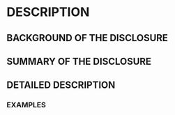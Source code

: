 # DESCRIPTION

## BACKGROUND OF THE DISCLOSURE

## SUMMARY OF THE DISCLOSURE

## DETAILED DESCRIPTION

### EXAMPLES

